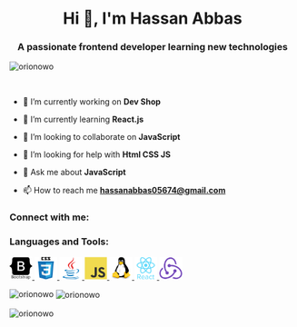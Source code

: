
<h1 align="center">Hi 👋, I'm Hassan Abbas</h1>
<h3 align="center">A passionate frontend developer learning new technologies</h3>



<p align="left"> <img src="https://komarev.com/ghpvc/?username=orionowo&label=Profile%20views&color=0e75b6&style=flat" alt="orionowo" /> </p>

<p align="left"> <a href="https://twitter.com/" target="blank"><img src="https://img.shields.io/twitter/follow/?logo=twitter&style=for-the-badge" alt="" /></a> </p>

- 🔭 I’m currently working on **Dev Shop**

- 🌱 I’m currently learning **React.js**

- 👯 I’m looking to collaborate on **JavaScript**

- 🤝 I’m looking for help with **Html CSS JS**

- 💬 Ask me about **JavaScript**

- 📫 How to reach me **hassanabbas05674@gmail.com**

<h3 align="left">Connect with me:</h3>
<p align="left">
</p>

<h3 align="left">Languages and Tools:</h3>
<p align="left"> <a href="https://getbootstrap.com" target="_blank" rel="noreferrer"> <img src="https://raw.githubusercontent.com/devicons/devicon/master/icons/bootstrap/bootstrap-plain-wordmark.svg" alt="bootstrap" width="40" height="40"/> </a> <a href="https://www.w3schools.com/css/" target="_blank" rel="noreferrer"> <img src="https://raw.githubusercontent.com/devicons/devicon/master/icons/css3/css3-original-wordmark.svg" alt="css3" width="40" height="40"/> </a> <a href="https://www.java.com" target="_blank" rel="noreferrer"> <img src="https://raw.githubusercontent.com/devicons/devicon/master/icons/java/java-original.svg" alt="java" width="40" height="40"/> </a> <a href="https://developer.mozilla.org/en-US/docs/Web/JavaScript" target="_blank" rel="noreferrer"> <img src="https://raw.githubusercontent.com/devicons/devicon/master/icons/javascript/javascript-original.svg" alt="javascript" width="40" height="40"/> </a> <a href="https://www.linux.org/" target="_blank" rel="noreferrer"> <img src="https://raw.githubusercontent.com/devicons/devicon/master/icons/linux/linux-original.svg" alt="linux" width="40" height="40"/> </a> <a href="https://reactjs.org/" target="_blank" rel="noreferrer"> <img src="https://raw.githubusercontent.com/devicons/devicon/master/icons/react/react-original-wordmark.svg" alt="react" width="40" height="40"/> </a> <a href="https://redux.js.org" target="_blank" rel="noreferrer"> <img src="https://raw.githubusercontent.com/devicons/devicon/master/icons/redux/redux-original.svg" alt="redux" width="40" height="40"/> </a> </p>

<p><img align="left" src="https://github-readme-stats.vercel.app/api/top-langs?username=hassanabbas10&show_icons=true&locale=en&layout=compact" alt="orionowo" /></p>

<p>&nbsp;<img align="center" src="https://github-readme-stats.vercel.app/api?username=hassanabbas10&show_icons=true&locale=en" alt="orionowo" /></p>

<p><img align="center" src="https://github-readme-streak-stats.herokuapp.com/?user=hassanabbas10&" alt="orionowo" /></p>
